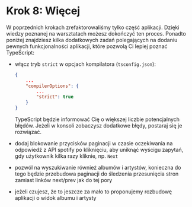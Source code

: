 # Krok 8: Więcej

W poprzednich krokach zrefaktorowaliśmy tylko część aplikacji. Dzięki wiedzy poznanej na warsztatach możesz dokończyć ten proces. Ponadto poniżej znajdziesz kilka dodatkowych zadań polegających na dodaniu pewnych funkcjonalności aplikacji, które pozwolą Ci lepiej poznać TypeScript:

- włącz tryb `strict` w opcjach kompilatora (`tsconfig.json`):
    
    ```json
    {
        ...
        "compilerOptions": {
            ...
            "strict": true
        }
    }
    ```
    
    TypeScript będzie informować Cię o większej liczbie potencjalnych błędów. Jeżeli w konsoli zobaczysz dodatkowe błędy, postaraj się je rozwiązać.

- dodaj blokowanie przycisków paginacji w czasie oczekiwania na odpowiedź z API spotify po kliknięciu, aby uniknąć wyścigu zapytań, gdy użytkownik kilka razy kliknie, np. `Next`

- pozwól na wyszukiwanie również albumów i artystów, konieczna do tego będzie przebudowa paginacji do śledzenia przesunięcia stron zamiast linków next/prev jak do tej pory

- jeżeli czujesz, że to jeszcze za mało to proponujemy rozbudowę aplikacji o widok albumu i artysty
